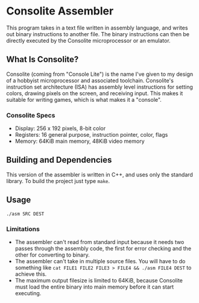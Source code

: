 # Consolite Assembler

This program takes in a text file written in assembly language, and writes out
binary instructions to another file. The binary instructions can then be
directly executed by the Consolite microprocessor or an emulator.

## What Is Consolite?

Consolite (coming from "Console Lite") is the name I've given to my design of a
hobbyist microprocessor and associated toolchain. Consolite's instruction set
architecture (ISA) has assembly level instructions for setting colors, drawing
pixels on the screen, and receiving input. This makes it suitable for writing
games, which is what makes it a "console".

### Consolite Specs

* Display: 256 x 192 pixels, 8-bit color
* Registers: 16 general purpose, instruction pointer, color, flags
* Memory: 64KiB main memory, 48KiB video memory

## Building and Dependencies

This version of the assembler is written in C++, and uses only the standard
library. To build the project just type `make`.

## Usage

`./asm SRC DEST`

### Limitations

* The assembler can't read from standard input because it needs two passes
through the assembly code, the first for error checking and the other for
converting to binary. 
* The assembler can't take in multiple source files. You will have to do
something like `cat FILE1 FILE2 FILE3 > FILE4 && ./asm FILE4 DEST` to
achieve this.
* The maximum output filesize is limited to 64KiB, because Consolite must
load the entire binary into main memory before it can start executing.
